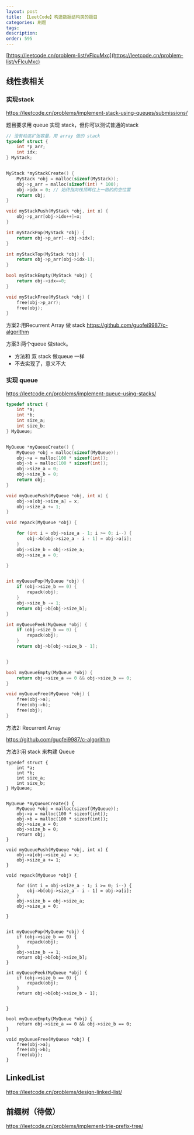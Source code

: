 ```yaml
---
layout: post
title: 【LeetCode】构造数据结构类的题目
categories: 刷题
tags:
description:
order: 595
---
```



[https://leetcode.cn/problem-list/vFlcuMxc](https://leetcode.cn/problem-list/vFlcuMxc)


## 线性表相关





### 实现stack

https://leetcode.cn/problems/implement-stack-using-queues/submissions/

题目要求用 queue 实现 stack，但你可以测试普通的stack

```c
// 没有动态扩张容量，用 array 做的 stack
typedef struct {
    int *p_arr;
    int idx;
} MyStack;


MyStack *myStackCreate() {
    MyStack *obj = malloc(sizeof(MyStack));
    obj->p_arr = malloc(sizeof(int) * 100);
    obj->idx = 0; // 始终指向栈顶再往上一格的的空位置
    return obj;
}

void myStackPush(MyStack *obj, int x) {
    obj->p_arr[obj->idx++]=x;
}

int myStackPop(MyStack *obj) {
    return obj->p_arr[--obj->idx];
}

int myStackTop(MyStack *obj) {
    return obj->p_arr[obj->idx-1];
}

bool myStackEmpty(MyStack *obj) {
    return obj->idx==0;
}

void myStackFree(MyStack *obj) {
    free(obj->p_arr);
    free(obj);
}
```

方案2:用Recurrent Array 做 stack
https://github.com/guofei9987/c-algorithm


方案3:两个queue 做stack。
- 方法和 双 stack 做queue 一样
- 不去实现了，意义不大




### 实现 queue

https://leetcode.cn/problems/implement-queue-using-stacks/
```c
typedef struct {
    int *a;
    int *b;
    int size_a;
    int size_b;
} MyQueue;


MyQueue *myQueueCreate() {
    MyQueue *obj = malloc(sizeof(MyQueue));
    obj->a = malloc(100 * sizeof(int));
    obj->b = malloc(100 * sizeof(int));
    obj->size_a = 0;
    obj->size_b = 0;
    return obj;
}

void myQueuePush(MyQueue *obj, int x) {
    obj->a[obj->size_a] = x;
    obj->size_a += 1;
}

void repack(MyQueue *obj) {

    for (int i = obj->size_a - 1; i >= 0; i--) {
        obj->b[obj->size_a - i - 1] = obj->a[i];
    }
    obj->size_b = obj->size_a;
    obj->size_a = 0;

}


int myQueuePop(MyQueue *obj) {
    if (obj->size_b == 0) {
        repack(obj);
    }
    obj->size_b -= 1;
    return obj->b[obj->size_b];
}

int myQueuePeek(MyQueue *obj) {
    if (obj->size_b == 0) {
        repack(obj);
    }
    return obj->b[obj->size_b - 1];


}

bool myQueueEmpty(MyQueue *obj) {
    return obj->size_a == 0 && obj->size_b == 0;
}

void myQueueFree(MyQueue *obj) {
    free(obj->a);
    free(obj->b);
    free(obj);
}
```



方法2: Recurrent Array


https://github.com/guofei9987/c-algorithm









方法3:用 stack 来构建 Queue

```
typedef struct {
    int *a;
    int *b;
    int size_a;
    int size_b;
} MyQueue;


MyQueue *myQueueCreate() {
    MyQueue *obj = malloc(sizeof(MyQueue));
    obj->a = malloc(100 * sizeof(int));
    obj->b = malloc(100 * sizeof(int));
    obj->size_a = 0;
    obj->size_b = 0;
    return obj;
}

void myQueuePush(MyQueue *obj, int x) {
    obj->a[obj->size_a] = x;
    obj->size_a += 1;
}

void repack(MyQueue *obj) {

    for (int i = obj->size_a - 1; i >= 0; i--) {
        obj->b[obj->size_a - i - 1] = obj->a[i];
    }
    obj->size_b = obj->size_a;
    obj->size_a = 0;

}


int myQueuePop(MyQueue *obj) {
    if (obj->size_b == 0) {
        repack(obj);
    }
    obj->size_b -= 1;
    return obj->b[obj->size_b];
}

int myQueuePeek(MyQueue *obj) {
    if (obj->size_b == 0) {
        repack(obj);
    }
    return obj->b[obj->size_b - 1];


}

bool myQueueEmpty(MyQueue *obj) {
    return obj->size_a == 0 && obj->size_b == 0;
}

void myQueueFree(MyQueue *obj) {
    free(obj->a);
    free(obj->b);
    free(obj);
}
```

## LinkedList
https://leetcode.cn/problems/design-linked-list/




## 前缀树（待做）

https://leetcode.cn/problems/implement-trie-prefix-tree/